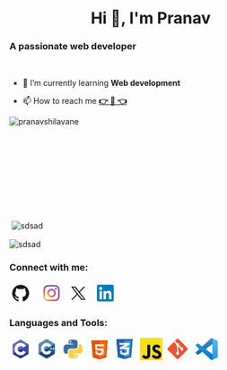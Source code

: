 <h1 align="center">Hi 👋, I'm Pranav</h1>
<h3>A passionate web developer </h3>
<br/>

- 🌱 I’m currently learning **Web development**

- 📫 How to reach me [**👉 📩 👈**](mailto:pranavshilavane1@gmail.com)

<p><img align="left"  src="https://github-readme-stats.vercel.app/api/top-langs?username=pranavshilavane&show_icons=true&locale=en&layout=donut" alt="pranavshilavane" /></p>
<br/>
<br/>
<br/>
<br/>
<br/>
<br/>
<br/>
<br/>
<br/>
<br/>
<p>&nbsp;<img align="center" src="https://github-readme-stats.vercel.app/api?username=pranavshilavane&show_icons=true&locale=en" alt="sdsad" /></p>

<p><img align="center" src="https://github-readme-streak-stats.herokuapp.com/?user=pranavshilavane&" alt="sdsad" /></p>

<h3 align="left">Connect with me:</h3>

<p align="left">
<a href="https://github.com/pranavshilavane" target="blank"><img align="center" src="./img/github.png" alt="Pranav Shilavane" height="40" width="40" /></a>
&nbsp;&nbsp;&nbsp;
<a href="https://instagram.com/pranavshilavane" target="blank"><img align="center" src="./img/instagram.png" alt="Pranav Shilavane" height="30" width="30" /></a>
&nbsp;&nbsp;
<a href="https://x.com/pranavshilavane" target="blank"><img align="center" src="./img/x.png" alt="Pranav Shilavane" height="30" width="35" /></a>
&nbsp;&nbsp;
<a href="https://instagram.com/sadada" target="blank"><img align="center" src="./img/linked.png" alt="Pranav Shilavane" height="30" width="30"/></a>

</p>

<h3 align="left">Languages and Tools:</h3>    
<p align="left">

<img src="./img/c.png" alt="c" width="40" height="40"/>
<img src="./img/c++.png" alt="c" width="45" height="41"/>
<img src="./img/python.png" alt="c" width="40" height="40"/>&nbsp;
<img src="./img/html.png" alt="c" width="40" height="40"/>   
<img src="./img/css.png" alt="c" width="40" height="40"/>&nbsp;
<img src="./img/js.png" alt="c" width="40" height="40"/>&nbsp;
<img src="./img/git.png" alt="c" width="40" height="40"/>&nbsp;&nbsp;
<img src="./img/vscode.png" alt="c" width="40" height="40"/>

</p>
